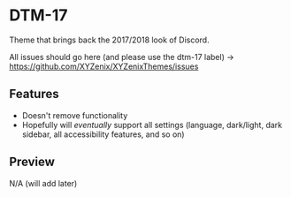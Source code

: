 # DTM-17
Theme that brings back the 2017/2018 look of Discord.

All issues should go here (and please use the dtm-17 label) -> https://github.com/XYZenix/XYZenixThemes/issues


## Features
- Doesn't remove functionality
- Hopefully will *eventually* support all settings (language, dark/light, dark sidebar, all accessibility features, and so on)

## Preview
N/A (will add later)
